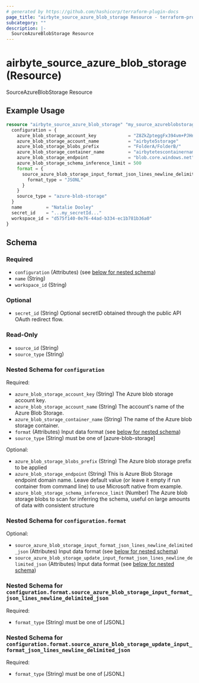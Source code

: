 ```yaml
---
# generated by https://github.com/hashicorp/terraform-plugin-docs
page_title: "airbyte_source_azure_blob_storage Resource - terraform-provider-airbyte"
subcategory: ""
description: |-
  SourceAzureBlobStorage Resource
---
```


# airbyte_source_azure_blob_storage (Resource)

SourceAzureBlobStorage Resource

## Example Usage

```terraform
resource "airbyte_source_azure_blob_storage" "my_source_azureblobstorage" {
  configuration = {
    azure_blob_storage_account_key            = "Z8ZkZpteggFx394vm+PJHnGTvdRncaYS+JhLKdj789YNmD+iyGTnG+PV+POiuYNhBg/ACS+LKjd%4FG3FHGN12Nd=="
    azure_blob_storage_account_name           = "airbyte5storage"
    azure_blob_storage_blobs_prefix           = "FolderA/FolderB/"
    azure_blob_storage_container_name         = "airbytetescontainername"
    azure_blob_storage_endpoint               = "blob.core.windows.net"
    azure_blob_storage_schema_inference_limit = 500
    format = {
      source_azure_blob_storage_input_format_json_lines_newline_delimited_json = {
        format_type = "JSONL"
      }
    }
    source_type = "azure-blob-storage"
  }
  name         = "Natalie Dooley"
  secret_id    = "...my_secretId..."
  workspace_id = "d575f140-0e76-44ad-b334-ec1b781b36a0"
}
```

<!-- schema generated by tfplugindocs -->
## Schema

### Required

- `configuration` (Attributes) (see [below for nested schema](#nestedatt--configuration))
- `name` (String)
- `workspace_id` (String)

### Optional

- `secret_id` (String) Optional secretID obtained through the public API OAuth redirect flow.

### Read-Only

- `source_id` (String)
- `source_type` (String)

<a id="nestedatt--configuration"></a>
### Nested Schema for `configuration`

Required:

- `azure_blob_storage_account_key` (String) The Azure blob storage account key.
- `azure_blob_storage_account_name` (String) The account's name of the Azure Blob Storage.
- `azure_blob_storage_container_name` (String) The name of the Azure blob storage container.
- `format` (Attributes) Input data format (see [below for nested schema](#nestedatt--configuration--format))
- `source_type` (String) must be one of [azure-blob-storage]

Optional:

- `azure_blob_storage_blobs_prefix` (String) The Azure blob storage prefix to be applied
- `azure_blob_storage_endpoint` (String) This is Azure Blob Storage endpoint domain name. Leave default value (or leave it empty if run container from command line) to use Microsoft native from example.
- `azure_blob_storage_schema_inference_limit` (Number) The Azure blob storage blobs to scan for inferring the schema, useful on large amounts of data with consistent structure

<a id="nestedatt--configuration--format"></a>
### Nested Schema for `configuration.format`

Optional:

- `source_azure_blob_storage_input_format_json_lines_newline_delimited_json` (Attributes) Input data format (see [below for nested schema](#nestedatt--configuration--format--source_azure_blob_storage_input_format_json_lines_newline_delimited_json))
- `source_azure_blob_storage_update_input_format_json_lines_newline_delimited_json` (Attributes) Input data format (see [below for nested schema](#nestedatt--configuration--format--source_azure_blob_storage_update_input_format_json_lines_newline_delimited_json))

<a id="nestedatt--configuration--format--source_azure_blob_storage_input_format_json_lines_newline_delimited_json"></a>
### Nested Schema for `configuration.format.source_azure_blob_storage_input_format_json_lines_newline_delimited_json`

Required:

- `format_type` (String) must be one of [JSONL]


<a id="nestedatt--configuration--format--source_azure_blob_storage_update_input_format_json_lines_newline_delimited_json"></a>
### Nested Schema for `configuration.format.source_azure_blob_storage_update_input_format_json_lines_newline_delimited_json`

Required:

- `format_type` (String) must be one of [JSONL]


